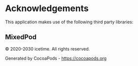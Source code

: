 # Acknowledgements
This application makes use of the following third party libraries:

## MixedPod

© 2020-2030 icetime. All rights reserved.

Generated by CocoaPods - https://cocoapods.org
